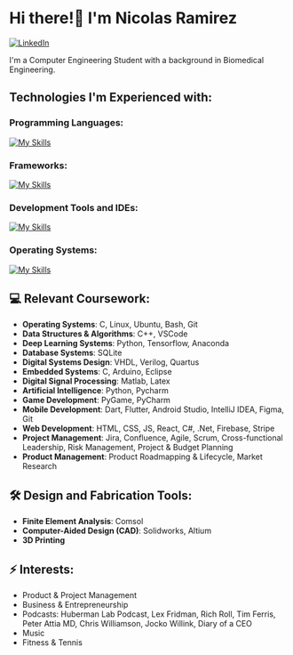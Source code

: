 # Hi there!👋 I'm Nicolas Ramirez

[
    ![LinkedIn](https://img.shields.io/badge/LinkedIn-0077B5?style=for-the-badge&logo=linkedin&logoColor=white)
](https://www.linkedin.com/in/nicolas-ramirez-pm/)

I'm a Computer Engineering Student with a background in Biomedical Engineering. 

## Technologies I'm Experienced with:
### Programming Languages:
[![My Skills](https://skillicons.dev/icons?i=cpp,c,py,bash,cs,dart,matlab)](https://skillicons.dev)
### Frameworks: 
[![My Skills](https://skillicons.dev/icons?i=dotnet,flutter,pytorch,tensorflow)](https://skillicons.dev)
### Development Tools and IDEs:
[![My Skills](https://skillicons.dev/icons?i=anaconda,arduino,atom,clion,eclipse,figma,git,github,gitlab,latex,md,pycharm,powershell,vscode)](https://skillicons.dev)
### Operating Systems:
[![My Skills](https://skillicons.dev/icons?i=apple,linux,windows,ubuntu)](https://skillicons.dev)

<!--
[![My Skills](https://skillicons.dev/icons?i=cpp,c,py,anaconda,apple,arduino,atom,bash,cs,clion,dart,dotnet,eclipse,figma,flutter,git,github,gitlab,latex,linux,md,matlab,pycharm,powershell,pytorch,tensorflow,vscode,windows,ubuntu)](https://skillicons.dev)
-->

## 💻 Relevant Coursework:
- **Operating Systems**: C, Linux, Ubuntu, Bash, Git 
- **Data Structures & Algorithms**: C++, VSCode
- **Deep Learning Systems**: Python, Tensorflow, Anaconda
- **Database Systems**: SQLite
- **Digital Systems Design**: VHDL, Verilog, Quartus
- **Embedded Systems**: C, Arduino, Eclipse
- **Digital Signal Processing**: Matlab, Latex
- **Artificial Intelligence**: Python, Pycharm
- **Game Development**: PyGame, PyCharm 
- **Mobile Development**: Dart, Flutter, Android Studio, IntelliJ IDEA, Figma, Git
- **Web Development**: HTML, CSS, JS, React, C#, .Net, Firebase, Stripe
- **Project Management**: Jira, Confluence, Agile, Scrum, Cross-functional Leadership, Risk Management, Project & Budget Planning
- **Product Management**: Product Roadmapping & Lifecycle, Market Research

## 🛠️ Design and Fabrication Tools:
- **Finite Element Analysis**: Comsol
- **Computer-Aided Design (CAD)**: Solidworks, Altium
- **3D Printing**

## ⚡ Interests:
- Product & Project Management
- Business & Entrepreneurship
- Podcasts: Huberman Lab Podcast, Lex Fridman, Rich Roll, Tim Ferris, Peter Attia MD, Chris Williamson, Jocko Willink, Diary of a CEO
- Music
- Fitness & Tennis



<!--
**Pikanick/Pikanick** is a ✨ _special_ ✨ repository because its `README.md` (this file) appears on your GitHub profile.

Here are some ideas to get you started:

- 🔭 I’m currently working on ...
- 🌱 I’m currently learning ...
- 👯 I’m looking to collaborate on ...
- 🤔 I’m looking for help with ...
- 💬 Ask me about ...
- 📫 How to reach me: ...
- 😄 Pronouns: ...
- ⚡ Fun fact: ...
-->
